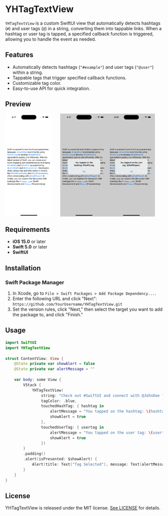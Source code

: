 # YHTagTextView

`YHTagTextView` is a custom SwiftUI view that automatically detects hashtags (`#`) and user tags (`@`) in a string, converting them into tappable links. When a hashtag or user tag is tapped, a specified callback function is triggered, allowing you to handle the event as needed.

## Features

- Automatically detects hashtags (`"#example"`) and user tags (`"@user"`) within a string.
- Tappable tags that trigger specified callback functions.
- Customizable tag color.
- Easy-to-use API for quick integration.

## Preview
<div style="display: flex; align-items: center;"> 
    <img src="https://raw.githubusercontent.com/yonghwinam/YHTagTextView/main/Example/Example/Preview%20Content/Preview%20Assets.xcassets/preview_001.imageset/preview_001.png" alt="Preview1" style="width: 30%; margin-right: 5%;"> 
    <img src="https://raw.githubusercontent.com/yonghwinam/YHTagTextView/main/Example/Example/Preview%20Content/Preview%20Assets.xcassets/preview_002.imageset/preview_002.png" alt="Preview2" style="width: 30%;">
    <img src="https://raw.githubusercontent.com/yonghwinam/YHTagTextView/main/Example/Example/Preview%20Content/Preview%20Assets.xcassets/preview_003.imageset/preview_003.png" alt="Preview2" style="width: 30%;">
</div>

## Requirements

- **iOS 15.0** or later
- **Swift 5.0** or later
- **SwiftUI**

## Installation

### Swift Package Manager

1. In Xcode, go to `File > Swift Packages > Add Package Dependency...`.
2. Enter the following URL and click "Next":
`https://github.com/YourUsername/YHTagTextView.git`   
3. Set the version rules, click "Next," then select the target you want to add the package to, and click "Finish."

## Usage

```swift
import SwiftUI
import YHTagTextView

struct ContentView: View {
    @State private var showAlert = false
    @State private var alertMessage = ""

    var body: some View {
        VStack {
            YHTagTextView(
                string: "Check out #SwiftUI and connect with @JohnDoe for more details!",
                tagColor: .blue,
                touchedHashTag: { hashtag in
                    alertMessage = "You tapped on the hashtag: \(hashtag)"
                    showAlert = true
                },
                touchedUserTag: { usertag in
                    alertMessage = "You tapped on the user tag: \(usertag)"
                    showAlert = true
                })
        }
        .padding()
        .alert(isPresented: $showAlert) {
            Alert(title: Text("Tag Selected"), message: Text(alertMessage), dismissButton: .default(Text("OK")))
        }
    }
}
```

## License

YHTagTextView is released under the MIT license. [See LICENSE](https://github.com/yonghwinam/YHTagTextView/blob/main/LICENSE) for details.
